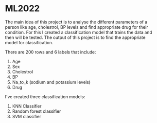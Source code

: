 # ML2022

The main idea of this project is to analyse the different parameters of a person like age, cholestrol, BP levels and find appropriate drug for their condition. For this I created a classification model that trains the data and then will be tested. The output of this project is to find the appropriate model for classification.

There are 200 rows and 6 labels that include:  
1. Age
2. Sex
3. Cholestrol
4. BP
5. Na_to_k (sodium and potassium levels)
6. Drug

I've created three classification models:
1. KNN Classifier
2. Random forest classifier
3. SVM classifier
